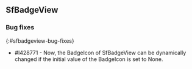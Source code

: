 ## SfBadgeView

### Bug fixes
{:#sfbadgeview-bug-fixes}

* \#I428771 - Now, the BadgeIcon of SfBadgeView can be dynamically changed if the initial value of the BadgeIcon is set to None.